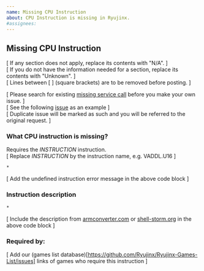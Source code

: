 ```yaml
---
name: Missing CPU Instruction
about: CPU Instruction is missing in Ryujinx.
#assignees:
---
```


## Missing CPU Instruction

[ If any section does not apply, replace its contents with "N/A". ]</br>
[ If you do not have the information needed for a section, replace its contents with "Unknown". ]</br>
[ Lines between [ ] (square brackets) are to be removed before posting. ]

[ Please search for existing [missing service call](https://github.com/Ryujinx/Ryujinx/issues) before you make your own issue. ]</br>
[ See the following [issue](https://github.com/Ryujinx/Ryujinx/issues/1405) as an example ]</br>
[ Duplicate issue will be marked as such and you will be referred to the original request. ]

### What CPU instruction is missing?

Requires the *INSTRUCTION* instruction.</br>
[ Replace *INSTRUCTION* by the instruction name, e.g. VADDL.U16 ]

```
*
```
[ Add the undefined instruction error message in the above code block ]

### Instruction description
```
*
```
[ Include the description from [armconverter.com](https://armconverter.com/?disasm) or [shell-storm.org](http://shell-storm.org/online/Online-Assembler-and-Disassembler/?arch=arm64&endianness=big&dis_with_raw=True&dis_with_ins=True) in the above code block ]

### Required by: 
[ Add our (games list database)[https://github.com/Ryujinx/Ryujinx-Games-List/issues] links of games who require this instruction ]

